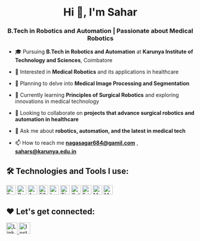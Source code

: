<h1 align="center">Hi 👋, I'm Sahar</h1>
<h3 align="center">B.Tech in Robotics and Automation | Passionate about Medical Robotics</h3>

- 🎓 Pursuing **B.Tech in Robotics and Automation** at **Karunya Institute of Technology and Sciences**, Coimbatore

- 🤖 Interested in **Medical Robotics** and its applications in healthcare

- 🧠 Planning to delve into **Medical Image Processing and Segmentation**

- 🌱 Currently learning **Principles of Surgical Robotics** and exploring innovations in medical technology

- 👯 Looking to collaborate on **projects that advance surgical robotics and automation in healthcare**

- 💬 Ask me about **robotics, automation, and the latest in medical tech**

- 📫 How to reach me **nagasagar684@gamil.com** , **sahars@karunya.edu.in**
  
## 🛠️ Technologies and Tools I use:

<p>
<img alt="Fusion 360" src="https://img.shields.io/badge/Fusion%20360-ED1C24?style=for-the-badge&logo=autodesk&logoColor=white" height="25px"/>
<img alt="Python" src="https://img.shields.io/badge/Python-14354C?style=for-the-badge&logo=python&logoColor=white" height="25px"/>
<img alt="Arduino" src="https://img.shields.io/badge/Arduino-00979D?style=for-the-badge&logo=arduino&logoColor=white" height="25px"/>
<img alt="ESP32" src="https://img.shields.io/badge/ESP32-003B49?style=for-the-badge&logo=espressif&logoColor=white" height="25px"/>
<img alt="LabVIEW" src="https://img.shields.io/badge/LabVIEW-FFDB00?style=for-the-badge&logo=ni&logoColor=black" height="25px"/>
<img alt="Tinkercad" src="https://img.shields.io/badge/Tinkercad-FF6F00?style=for-the-badge&logo=autodesk&logoColor=white" height="25px"/>
<img alt="SolidWorks" src="https://img.shields.io/badge/SolidWorks-BA0C2F?style=for-the-badge&logo=dassaultsystemes&logoColor=white" height="25px"/>
<img alt="Fritzing" src="https://img.shields.io/badge/Fritzing-CC342D?style=for-the-badge&logo=fritzing&logoColor=white" height="25px"/>
<img alt="MATLAB" src="https://img.shields.io/badge/MATLAB-0076A8?style=for-the-badge&logo=MathWorks&logoColor=white" height="25px"/>
<img alt="Multisim" src="https://img.shields.io/badge/Multisim-005DAA?style=for-the-badge&logo=ni&logoColor=white" height="25px"/>

## ❤️ Let's get connected:

<p><a href="https://www.linkedin.com/in/sahar-s-bb8baa286?utm_source=share&utm_campaign=share_via&utm_content=profile&utm_medium=android_app/" target="_blank"><img alt="LinkedIn" src="https://img.shields.io/badge/linkedin-%230077B5.svg?&style=for-the-badge&logo=linkedin&logoColor=white"  height="30px"/>
</a><a href="https://www.instagram.com/sahar_s.675?igsh=cTAxaDF4bTkwaWhu" target="_blank"><img alt="Instagram" src="https://img.shields.io/badge/Instagram-E4405F?style=for-the-badge&logo=instagram&logoColor=white"  height="30px"/></a>
</p>
